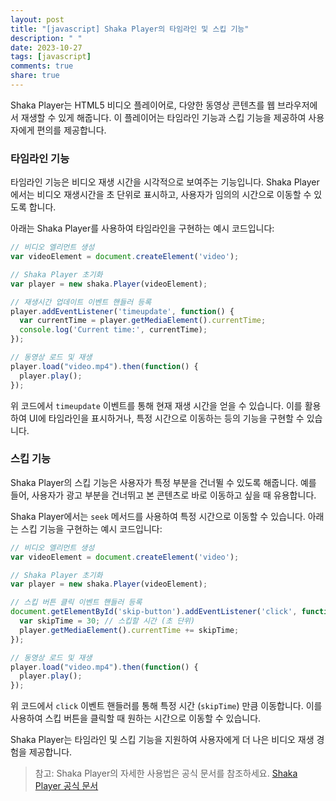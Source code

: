 ```yaml
---
layout: post
title: "[javascript] Shaka Player의 타임라인 및 스킵 기능"
description: " "
date: 2023-10-27
tags: [javascript]
comments: true
share: true
---
```


Shaka Player는 HTML5 비디오 플레이어로, 다양한 동영상 콘텐츠를 웹 브라우저에서 재생할 수 있게 해줍니다. 이 플레이어는 타임라인 기능과 스킵 기능을 제공하여 사용자에게 편의를 제공합니다.

### 타임라인 기능

타임라인 기능은 비디오 재생 시간을 시각적으로 보여주는 기능입니다. Shaka Player에서는 비디오 재생시간을 초 단위로 표시하고, 사용자가 임의의 시간으로 이동할 수 있도록 합니다. 

아래는 Shaka Player를 사용하여 타임라인을 구현하는 예시 코드입니다:

```javascript
// 비디오 엘리먼트 생성
var videoElement = document.createElement('video');

// Shaka Player 초기화
var player = new shaka.Player(videoElement);

// 재생시간 업데이트 이벤트 핸들러 등록
player.addEventListener('timeupdate', function() {
  var currentTime = player.getMediaElement().currentTime;
  console.log('Current time:', currentTime);
});

// 동영상 로드 및 재생
player.load("video.mp4").then(function() {
  player.play();
});
```

위 코드에서 `timeupdate` 이벤트를 통해 현재 재생 시간을 얻을 수 있습니다. 이를 활용하여 UI에 타임라인을 표시하거나, 특정 시간으로 이동하는 등의 기능을 구현할 수 있습니다.

### 스킵 기능

Shaka Player의 스킵 기능은 사용자가 특정 부분을 건너뛸 수 있도록 해줍니다. 예를 들어, 사용자가 광고 부분을 건너뛰고 본 콘텐츠로 바로 이동하고 싶을 때 유용합니다.

Shaka Player에서는 `seek` 메서드를 사용하여 특정 시간으로 이동할 수 있습니다. 아래는 스킵 기능을 구현하는 예시 코드입니다:

```javascript
// 비디오 엘리먼트 생성
var videoElement = document.createElement('video');

// Shaka Player 초기화
var player = new shaka.Player(videoElement);

// 스킵 버튼 클릭 이벤트 핸들러 등록
document.getElementById('skip-button').addEventListener('click', function() {
  var skipTime = 30; // 스킵할 시간 (초 단위)
  player.getMediaElement().currentTime += skipTime;
});

// 동영상 로드 및 재생
player.load("video.mp4").then(function() {
  player.play();
});
```

위 코드에서 `click` 이벤트 핸들러를 통해 특정 시간 (`skipTime`) 만큼 이동합니다. 이를 사용하여 스킵 버튼을 클릭할 때 원하는 시간으로 이동할 수 있습니다.

Shaka Player는 타임라인 및 스킵 기능을 지원하여 사용자에게 더 나은 비디오 재생 경험을 제공합니다.

> 참고: Shaka Player의 자세한 사용법은 공식 문서를 참조하세요. [Shaka Player 공식 문서](https://github.com/google/shaka-player)